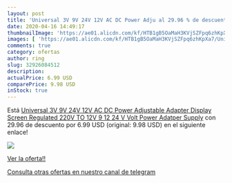 ```yaml
---
layout: post
title: 'Universal 3V 9V 24V 12V AC DC Power Adju al 29.96 % de descuento'
date: 2020-04-16 14:49:17
thumbnailImage: 'https://ae01.alicdn.com/kf/HTB1gB5OaMaH3KVjSZFpq6zhKpXa7/Universal-3V-9V-24V-12V-AC-DC-Power-Adjustable-Adapter-Display-Screen-Regulated-220V-TO-12V.jpg_350x350._SL200_.jpg'
images: [ 'https://ae01.alicdn.com/kf/HTB1gB5OaMaH3KVjSZFpq6zhKpXa7/Universal-3V-9V-24V-12V-AC-DC-Power-Adjustable-Adapter-Display-Screen-Regulated-220V-TO-12V.jpg_350x350._SL200_.jpg' ]
comments: true
category: ofertas
author: ring
slug: 32926084512
description:
actualPrice: 6.99 USD
comparePrice: 9.98 USD
inStock: true
---
```


Está [Universal 3V 9V 24V 12V AC DC Power Adjustable Adapter Display Screen Regulated 220V TO 12V 9 12 24 V Volt Power Adatper Supply](https://www.amazon.com/dp/32926084512/?tag=redken08-20) con 29.96 de descuento por 6.99 USD (original: 9.98 USD) en el siguiente enlace!

[![](https://ae01.alicdn.com/kf/HTB1gB5OaMaH3KVjSZFpq6zhKpXa7/Universal-3V-9V-24V-12V-AC-DC-Power-Adjustable-Adapter-Display-Screen-Regulated-220V-TO-12V.jpg_350x350._SL200_.jpg)](https://www.amazon.com/dp/32926084512/?tag=redken08-20)

[Ver la oferta!!](https://www.amazon.com/dp/32926084512/?tag=redken08-20)

[Consulta otras ofertas en nuestro canal de telegram](https://t.me/s/ofertas25)

